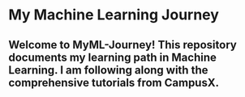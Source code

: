 # My Machine Learning Journey

## Welcome to MyML-Journey! This repository documents my learning path in Machine Learning. I am following along with the comprehensive tutorials from CampusX.